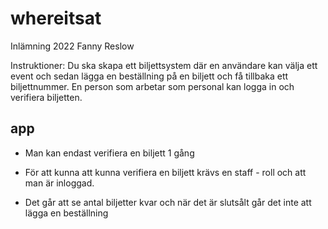 # whereitsat

Inlämning 2022 Fanny Reslow

Instruktioner:
Du ska skapa ett biljettsystem där en användare kan välja ett event och sedan lägga en beställning på en biljett och få tillbaka ett biljettnummer.
En person som arbetar som personal kan logga in och verifiera biljetten.

## app

<!-- - Det går att lägga en beställning på en biljett och få ett biljettnr -->

<!-- - det går att verifiera biljetten -->

- Man kan endast verifiera en biljett 1 gång

- För att kunna att kunna verifiera en biljett krävs en staff - roll och att man är inloggad.

<!-- - observera att de två vyerna (user/staff) är för olika syften och de ska inte hänga ihop, men staff-sidan kan länkas från exemplvis (eventssidan) -->

<!-- - Det är ingen inloggning för userutan där kan man beställa en biljett direkt. -->

- Det går att se antal biljetter kvar och när det är slutsålt går det inte att lägga en
  beställning
